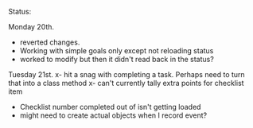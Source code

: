 Status: 

Monday 20th. 
- reverted changes.
- Working with simple goals only except not reloading status
- worked to modify but then it didn't read back in the status?

Tuesday 21st.
x- hit a snag with completing a task. Perhaps need to turn that into a class method
x- can't currently tally extra points for checklist item

- Checklist number completed out of isn't getting loaded
- might need to create actual objects when I record event? 